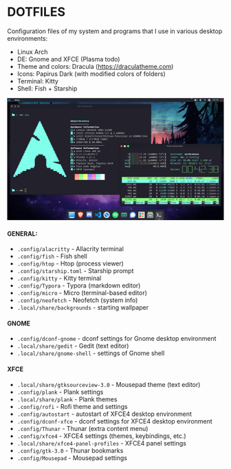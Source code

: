 # DOTFILES
Configuration files of my system and programs that I use in various desktop environments:
- Linux Arch
- DE: Gnome and XFCE (Plasma todo)
- Theme and colors: Dracula (https://draculatheme.com)
- Icons: Papirus Dark (with modified colors of folders)
- Terminal: Kitty
- Shell: Fish + Starship

![](https://github.com/elkrien/dotfiles/blob/master/Screenshot.png?raw=true)

#### GENERAL:
- `.config/alacritty` - Allacrity terminal
- `.config/fish` - Fish shell
- `.config/htop` - Htop (process viewer)
- `.config/starship.toml` - Starship prompt
- `.config/kitty` - Kitty terminal
- `.config/Typora` - Typora (markdown editor)
- `.config/micro` - Micro (terminal-based editor)
- `.config/neofetch` - Neofetch (system info)
- `.local/share/backgrounds` - starting wallpaper

#### GNOME
- `.config/dconf-gnome` - dconf settings for Gnome desktop environment
- `.local/share/gedit` - Gedit (text editor)
- `.local/share/gnome-shell` - settings of Gnome shell

#### XFCE
- `.local/share/gtksourceview-3.0` - Mousepad theme (text editor)
- `.config/plank` - Plank settings
- `.local/share/plank` - Plank themes
- `.config/rofi` - Rofi theme and settings
- `.config/autostart` - autostart of XFCE4 desktop environment
- `.config/dconf-xfce` - dconf settings for XFCE4 desktop environment
- `.config/Thunar` - Thunar (extra content menu)
- `.config/xfce4` - XFCE4 settings (themes, keybindings, etc.)
- `.local/share/xfce4-panel-profiles` - XFCE4 panel settings
- `.config/gtk-3.0` - Thunar bookmarks
- `.config/Mousepad` - Mousepad settings
